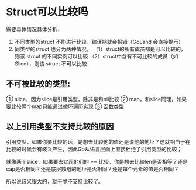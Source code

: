 # Struct可以比较吗
需要具体情况具体分析，
1. 不同类型的struct
		不能进行比较，编译期就会报错（GoLand 会直接提示）
2. 同类型的struct
		也分为两种情况，
			（1）struct的所有成员都是可以比较的，则该 strcut 的不同实例可以比较
			（2）struct中含有不可比较的成员（如 Slice），则该 struct 不可以比较

## 不可被比较的类型:
① slice，因为slice是引用类型，除非是和nil比较
② map，和slice同理，如果要比较两个map只能通过循环遍历实现
③ 函数类型

## 以上引用类型不支持比较的原因
		
引用类型，如果你要比较的话，是想去比较他的值还是说他的地址？这就相当于在比较的时候会有歧义产生，因此Go从语言层面上直接杜绝了引用类型的比较；

就像两个slice，如果要去实现他们的 == 比较，你是想去比较len是否相等？还是cap是否相同？还是底层数组的地址是否相同？还是每个元素的值是否相同？

所以说歧义很大的，就干脆不支持比较了。